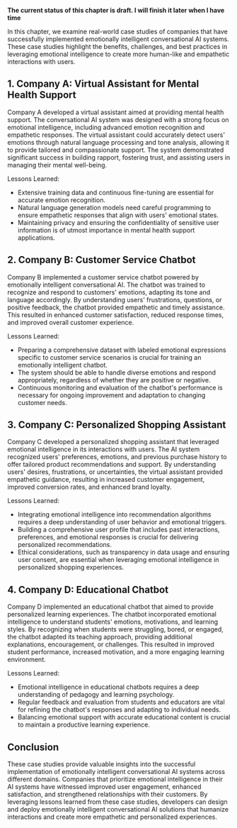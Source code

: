 **The current status of this chapter is draft. I will finish it later when I have time**

In this chapter, we examine real-world case studies of companies that have successfully implemented emotionally intelligent conversational AI systems. These case studies highlight the benefits, challenges, and best practices in leveraging emotional intelligence to create more human-like and empathetic interactions with users.

**1. Company A: Virtual Assistant for Mental Health Support**
-------------------------------------------------------------

Company A developed a virtual assistant aimed at providing mental health support. The conversational AI system was designed with a strong focus on emotional intelligence, including advanced emotion recognition and empathetic responses. The virtual assistant could accurately detect users' emotions through natural language processing and tone analysis, allowing it to provide tailored and compassionate support. The system demonstrated significant success in building rapport, fostering trust, and assisting users in managing their mental well-being.

Lessons Learned:

* Extensive training data and continuous fine-tuning are essential for accurate emotion recognition.
* Natural language generation models need careful programming to ensure empathetic responses that align with users' emotional states.
* Maintaining privacy and ensuring the confidentiality of sensitive user information is of utmost importance in mental health support applications.

**2. Company B: Customer Service Chatbot**
------------------------------------------

Company B implemented a customer service chatbot powered by emotionally intelligent conversational AI. The chatbot was trained to recognize and respond to customers' emotions, adapting its tone and language accordingly. By understanding users' frustrations, questions, or positive feedback, the chatbot provided empathetic and timely assistance. This resulted in enhanced customer satisfaction, reduced response times, and improved overall customer experience.

Lessons Learned:

* Preparing a comprehensive dataset with labeled emotional expressions specific to customer service scenarios is crucial for training an emotionally intelligent chatbot.
* The system should be able to handle diverse emotions and respond appropriately, regardless of whether they are positive or negative.
* Continuous monitoring and evaluation of the chatbot's performance is necessary for ongoing improvement and adaptation to changing customer needs.

**3. Company C: Personalized Shopping Assistant**
-------------------------------------------------

Company C developed a personalized shopping assistant that leveraged emotional intelligence in its interactions with users. The AI system recognized users' preferences, emotions, and previous purchase history to offer tailored product recommendations and support. By understanding users' desires, frustrations, or uncertainties, the virtual assistant provided empathetic guidance, resulting in increased customer engagement, improved conversion rates, and enhanced brand loyalty.

Lessons Learned:

* Integrating emotional intelligence into recommendation algorithms requires a deep understanding of user behavior and emotional triggers.
* Building a comprehensive user profile that includes past interactions, preferences, and emotional responses is crucial for delivering personalized recommendations.
* Ethical considerations, such as transparency in data usage and ensuring user consent, are essential when leveraging emotional intelligence in personalized shopping experiences.

**4. Company D: Educational Chatbot**
-------------------------------------

Company D implemented an educational chatbot that aimed to provide personalized learning experiences. The chatbot incorporated emotional intelligence to understand students' emotions, motivations, and learning styles. By recognizing when students were struggling, bored, or engaged, the chatbot adapted its teaching approach, providing additional explanations, encouragement, or challenges. This resulted in improved student performance, increased motivation, and a more engaging learning environment.

Lessons Learned:

* Emotional intelligence in educational chatbots requires a deep understanding of pedagogy and learning psychology.
* Regular feedback and evaluation from students and educators are vital for refining the chatbot's responses and adapting to individual needs.
* Balancing emotional support with accurate educational content is crucial to maintain a productive learning experience.

**Conclusion**
--------------

These case studies provide valuable insights into the successful implementation of emotionally intelligent conversational AI systems across different domains. Companies that prioritize emotional intelligence in their AI systems have witnessed improved user engagement, enhanced satisfaction, and strengthened relationships with their customers. By leveraging lessons learned from these case studies, developers can design and deploy emotionally intelligent conversational AI solutions that humanize interactions and create more empathetic and personalized experiences.
